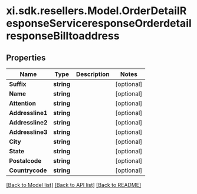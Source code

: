 # xi.sdk.resellers.Model.OrderDetailResponseServiceresponseOrderdetailresponseBilltoaddress

## Properties

Name | Type | Description | Notes
------------ | ------------- | ------------- | -------------
**Suffix** | **string** |  | [optional] 
**Name** | **string** |  | [optional] 
**Attention** | **string** |  | [optional] 
**Addressline1** | **string** |  | [optional] 
**Addressline2** | **string** |  | [optional] 
**Addressline3** | **string** |  | [optional] 
**City** | **string** |  | [optional] 
**State** | **string** |  | [optional] 
**Postalcode** | **string** |  | [optional] 
**Countrycode** | **string** |  | [optional] 

[[Back to Model list]](../README.md#documentation-for-models) [[Back to API list]](../README.md#documentation-for-api-endpoints) [[Back to README]](../README.md)

